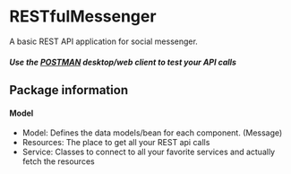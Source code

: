 # RESTfulMessenger
A basic REST API application for social messenger.

##### Use the [POSTMAN](https://www.getpostman.com/) desktop/web client to test your API calls

## Package information
#### Model
* Model: Defines the data models/bean for each component. (Message)
* Resources: The place to get all your REST api calls
* Service: Classes to connect to all your favorite services and actually fetch the resources
